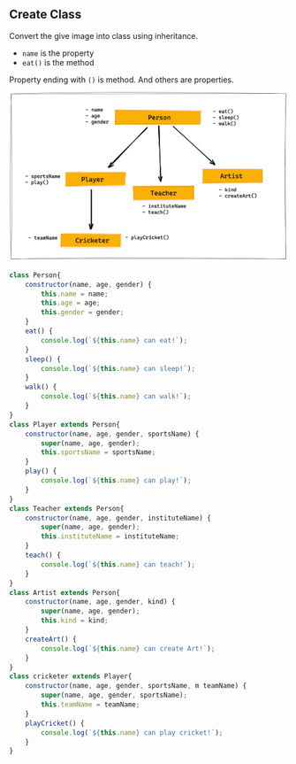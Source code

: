 ## Create Class

Convert the give image into class using inheritance.

- `name` is the property
- `eat()` is the method

Property ending with `()` is method. And others are properties.

![Inheritance](../assets/inheritance.png)

```js
class Person{
    constructor(name, age, gender) {
        this.name = name;
        this.age = age;
        this.gender = gender;
    }
    eat() {
        console.log(`${this.name} can eat!`);
    }
    sleep() {
        console.log(`${this.name} can sleep!`);
    }
    walk() {
        console.log(`${this.name} can walk!`);
    }
}
class Player extends Person{
    constructor(name, age, gender, sportsName) {
        super(name, age, gender);
        this.sportsName = sportsName;
    }
    play() {
        console.log(`${this.name} can play!`);
    }
}
class Teacher extends Person{
    constructor(name, age, gender, instituteName) {
        super(name, age, gender);
        this.instituteName = instituteName;
    }
    teach() {
        console.log(`${this.name} can teach!`);
    }
}
class Artist extends Person{
    constructor(name, age, gender, kind) {
        super(name, age, gender);
        this.kind = kind;
    }
    createArt() {
        console.log(`${this.name} can create Art!`);
    }
}
class cricketer extends Player{
    constructor(name, age, gender, sportsName, m teamName) {
        super(name, age, gender, sportsName);
        this.teamName = teamName;
    }
    playCricket() {
        console.log(`${this.name} can play cricket!`);
    }
}
```
